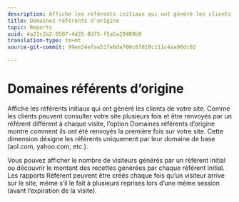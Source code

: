 ```yaml
---
description: Affiche les référents initiaux qui ont généré les clients de votre site. Comme les clients peuvent consulter votre site plusieurs fois et être renvoyés par un référent différent à chaque visite, l’option Domaines référents d’origine montre comment ils ont été renvoyés la première fois sur votre site. Cette dimension désigne les référents uniquement par leur domaine de base (aol.com, yahoo.com, etc.).
title: Domaines référents d’origine
topic: Reports
uuid: 4a21c2a2-8507-4d25-8d75-f5a5a20409b0
translation-type: tm+mt
source-git-commit: 99ee24efaa517e8da700c67818c111c4aa90dc02

---
```



# Domaines référents d’origine

Affiche les référents initiaux qui ont généré les clients de votre site. Comme les clients peuvent consulter votre site plusieurs fois et être renvoyés par un référent différent à chaque visite, l’option Domaines référents d’origine montre comment ils ont été renvoyés la première fois sur votre site. Cette dimension désigne les référents uniquement par leur domaine de base (aol.com, yahoo.com, etc.).

Vous pouvez afficher le nombre de visiteurs générés par un référent initial ou découvrir le montant des recettes générées par chaque référent initial. Les rapports Référent peuvent être créés chaque fois qu’un visiteur arrive sur le site, même s’il le fait à plusieurs reprises lors d’une même session (avant l’expiration de la visite).
